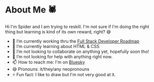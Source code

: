 # About Me 🕷️
Hi I'm Spider and I am trying to reskill. I'm not sure if I'm doing the right thing but learning is kind of its own reward, right? 😅
- 🔭 I’m currently working thru the [Full Stack Developer Roadmap](https://roadmap.sh/full-stack)
- 🌱 I’m currently learning about HTML & CSS
- 👯 I’m not looking to collaborate on anything yet, hopefully soon tho!
- 🤔 I’m not looking for help with anything right now.
- 📫 How to reach me: I'm on [Bluesky](https://bsky.app/profile/spiderfuture.bsky.social)
- 😄 Pronouns: it/they/any neopronouns
- ⚡ Fun fact: I like to draw but I'm not very good at it.

